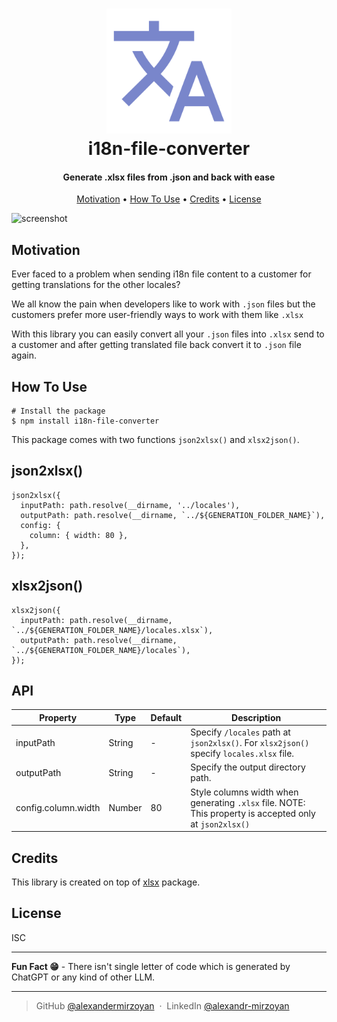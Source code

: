 
<h1 align="center">
  <a href="https://github.com/alexandermirzoyan/i18n-file-converter"><img src="./images/logo.png" alt="i18n" width="200"></a>
  <br>
  i18n-file-converter
  <br>
</h1>

<h4 align="center">Generate .xlsx files from .json and back with ease</h4>

<p align="center">
  <a href="#motivation">Motivation</a> •
  <a href="#how-to-use">How To Use</a> •
  <a href="#credits">Credits</a> •
  <a href="#license">License</a>
</p>

![screenshot](./images/intro.gif)

## Motivation

Ever faced to a problem when sending i18n file content to a customer for getting translations for the other locales?

We all know the pain when developers like to work with `.json` files but the customers prefer more user-friendly ways to work with them like `.xlsx`

With this library you can easily convert all your `.json` files into `.xlsx` send to a customer and after getting translated file back convert it to `.json` file again.


## How To Use

```
# Install the package
$ npm install i18n-file-converter
```

This package comes with two functions `json2xlsx()` and `xlsx2json()`.

## json2xlsx()

```
json2xlsx({
  inputPath: path.resolve(__dirname, '../locales'),
  outputPath: path.resolve(__dirname, `../${GENERATION_FOLDER_NAME}`),
  config: {
    column: { width: 80 },
  },
});
```

## xlsx2json()

```
xlsx2json({
  inputPath: path.resolve(__dirname, `../${GENERATION_FOLDER_NAME}/locales.xlsx`),
  outputPath: path.resolve(__dirname, `../${GENERATION_FOLDER_NAME}/locales`),
});
```

## API

| Property              | Type                                                                                               | Default | Description                                                                                             |
|-----------------------|----------------------------------------------------------------------------------------------------|---------|---------------------------------------------------------------------------------------------------------|
| inputPath             | String                                                                                             | -       | Specify `/locales` path at `json2xlsx()`. For `xlsx2json()` specify `locales.xlsx` file.                |
| outputPath            | String                                                                                             | -       | Specify the output directory path.                                                                      |
| config.column.width   | Number                                                                                             | 80      | Style columns width when generating `.xlsx` file. NOTE: This property is accepted only at `json2xlsx()` |

## Credits

This library is created on top of [xlsx](https://www.npmjs.com/package/xlsx) package.

## License

ISC

---

**Fun Fact 😁** - There isn't single letter of code which is generated by ChatGPT or any kind of other LLM.

---

> GitHub [@alexandermirzoyan](https://github.com/alexandermirzoyan) &nbsp;&middot;&nbsp;
> LinkedIn [@alexandr-mirzoyan](https://linkedin.com/in/alexandr-mirzoyan/)

